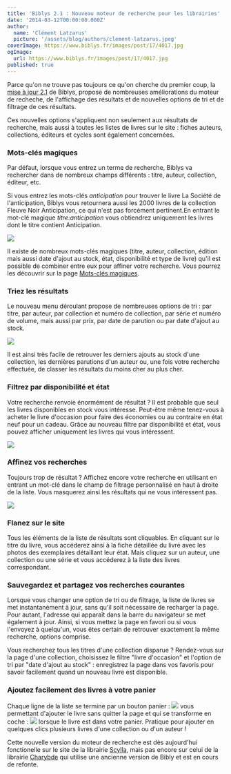 ```yaml
---
title: 'Biblys 2.1 : Nouveau moteur de recherche pour les librairies'
date: '2014-03-12T00:00:00.000Z'
author:
  name: 'Clément Latzarus'
  picture: '/assets/blog/authors/clement-latzarus.jpeg'
coverImage: https://www.biblys.fr/images/post/17/4017.jpg
ogImage:
  url: https://www.biblys.fr/images/post/17/4017.jpg
published: true
---
```


 Parce qu&#039;on ne trouve pas toujours ce qu&#039;on cherche du premier coup, la [mise à jour 2.1](http://www.biblys.fr/pages/changelog#v2.1) de Biblys, propose de nombreuses améliorations du moteur de recheche, de l&#039;affichage des résultats et de nouvelles options de tri et de filtrage de ces résultats.

 Ces nouvelles options s&#039;appliquent non seulement aux résultats de recherche, mais aussi à toutes les listes de livres sur le site : fiches auteurs, collections, éditeurs et cycles sont également concernées.

###  Mots-clés magiques

 Par défaut, lorsque vous entrez un terme de recherche, Biblys va rechercher dans de nombreux champs différents : titre, auteur, collection, éditeur, etc.

 Si vous entrez les mots-clés *anticipation* pour trouver le livre La Société de l&#039;anticipation, Biblys vous retournera aussi les 2000 livres de la collection Fleuve Noir Anticipation, ce qui n&#039;est pas forcément pertinent.En entrant le mot-clé magique *titre:anticipation* vous obtiendrez uniquement les livres dont le titre contient Anticipation.

 ![](http://www.biblys.fr/biblys/media/blog/recherche-librairie-01.png)

 Il existe de nombreux mots-clés magiques (titre, auteur, collection, édition mais aussi date d&#039;ajout au stock, état, disponibilité et type de livre) qu&#039;il est possible de combiner entre eux pour affiner votre recherche. Vous pourrez les découvrir sur la page [Mots-clés magiques](http://www.biblys.fr/pages/doc_mots-cles-magiques).

###  Triez les résultats

 Le nouveau menu déroulant propose de nombreuses options de tri : par titre, par auteur, par collection et numéro de collection, par série et numéro de volume, mais aussi par prix, par date de parution ou par date d&#039;ajout au stock.

 ![](http://www.biblys.fr/biblys/media/blog/recherche-librairie-02.png)

 Il est ainsi très facile de retrouver les derniers ajouts au stock d&#039;une collection, les dernières parutions d&#039;un auteur ou, une fois votre recherche effectuée, de classer les résultats du moins cher au plus cher.

###  Filtrez par disponibilité et état

 Votre recherche renvoie énormément de résultat ? Il est probable que seul les livres disponibles en stock vous intéresse. Peut-être même tenez-vous à acheter le livre d&#039;occasion pour faire des économies ou au contraire en état neuf pour un cadeau. Grâce au nouveau filtre par disponibilité et état, vous pouvez afficher uniquement les livres qui vous intéressent.

 ![](http://www.biblys.fr/biblys/media/blog/recherche-librairie-03.png)

###  Affinez vos recherches

 Toujours trop de résultat ? Affichez encore votre recherche en utilisant en entrant un mot-clé dans le champ de filtrage personnalisé en haut à droite de la liste. Vous masquerez ainsi les résultats qui ne vous intéressent pas.

 ![](http://www.biblys.fr/biblys/media/blog/recherche-librairie-04.png)

###  Flanez sur le site

 Tous les éléments de la liste de résultats sont cliquables. En cliquant sur le titre du livre, vous accéderez ainsi à la fiche détaillée du livre avec les photos des exemplaires détaillant leur état. Mais cliquez sur un auteur, une collection ou une série et vous accéderez à la liste des livres correspondant.

###  Sauvegardez et partagez vos recherches courantes

 Lorsque vous changer une option de tri ou de filtrage, la liste de livres se met instantanément à jour, sans qu&#039;il soit nécessaire de recharger la page. Pour autant, l&#039;adresse qui apparaît dans la barre du navigateur se met également à jour. Ainsi, si vous mettez la page en favori ou si vous l&#039;envoyez à quelqu&#039;un, vous êtes certain de retrouver exactement la même recherche, options comprise.

 Vous recherchez tous les titres d&#039;une collection disparue ? Rendez-vous sur la page d&#039;une collection, choisissez le filtre &quot;livre d&#039;occasion&quot; et l&#039;option de tri par &quot;date d&#039;ajout au stock&quot; : enregistrez la page dans vos favoris pour savoir facilement quand un nouveau livre est disponible.

###  Ajoutez facilement des livres à votre panier

 Chaque ligne de la liste se termine par un bouton panier : ![](/common/icons/cart.svg) vous permettant d&#039;ajouter le livre sans quitter la page et qui se transforme en coche : ![](/common/icons/check.svg) lorsque le livre est dans votre panier. Pratique pour ajouter en quelques clics plusieurs livres d&#039;une collection ou d&#039;un auteur !

 Cette nouvelle version du moteur de recherche est dès aujourd&#039;hui fonctionelle sur le site de la librairie [Scylla](http://www.scylla.fr/), mais pas encore sur celui de la librairie [Charybde](http://www.charybde.fr/) qui utilise une ancienne version de Bibly et est en cours de refonte.